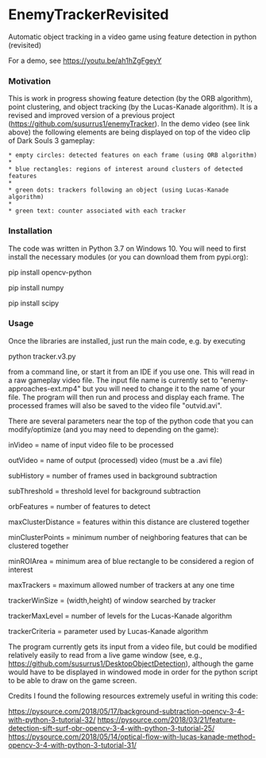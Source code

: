 # EnemyTrackerRevisited
Automatic object tracking in a video game using feature detection in python (revisited)

For a demo, see https://youtu.be/ah1hZgFgeyY

### Motivation
This is work in progress showing feature detection (by the ORB algorithm), point clustering, and object tracking (by the Lucas-Kanade algorithm).  It is a revised and improved version of a previous project (https://github.com/susurrus1/enemyTracker).  In the demo video (see link above) the following elements are being displayed on top of the video clip of Dark Souls 3 gameplay:

    * empty circles: detected features on each frame (using ORB algorithm)
    * 
    * blue rectangles: regions of interest around clusters of detected features
    * 
    * green dots: trackers following an object (using Lucas-Kanade algorithm)
    * 
    * green text: counter associated with each tracker

### Installation

The code was written in Python 3.7 on Windows 10. You will need to first install the necessary modules (or you can download them from pypi.org):

pip install opencv-python

pip install numpy

pip install scipy

### Usage

Once the libraries are installed, just run the main code, e.g. by executing

python tracker.v3.py

from a command line, or start it from an IDE if you use one. This will read in a raw gameplay video file. The input file name is currently set to "enemy-approaches-ext.mp4" but you will need to change it to the name of your file. The program will then run and process and display each frame. The processed frames will also be saved to the video file "outvid.avi".

There are several parameters near the top of the python code that you can modify/optimize (and you may need to depending on the game):

inVideo = name of input video file to be processed

outVideo = name of output (processed) video (must be a .avi file)

subHistory = number of frames used in background subtraction

subThreshold = threshold level for background subtraction

orbFeatures = number of features to detect

maxClusterDistance = features within this distance are clustered together

minClusterPoints = minimum number of neighboring features that can be clustered together

minROIArea = minimum area of blue rectangle to be considered a region of interest

maxTrackers = maximum allowed number of trackers at any one time

trackerWinSize = (width,height) of window searched by tracker

trackerMaxLevel = number of levels for the Lucas-Kanade algorithm

trackerCriteria = parameter used by Lucas-Kanade algorithm

The program currently gets its input from a video file, but could be modified relatively easily to read from a live game window (see, e.g., https://github.com/susurrus1/DesktopObjectDetection), although the game would have to be displayed in windowed mode in order for the python script to be able to draw on the game screen.

Credits
I found the following resources extremely useful in writing this code:

 https://pysource.com/2018/05/17/background-subtraction-opencv-3-4-with-python-3-tutorial-32/
 https://pysource.com/2018/03/21/feature-detection-sift-surf-obr-opencv-3-4-with-python-3-tutorial-25/
 https://pysource.com/2018/05/14/optical-flow-with-lucas-kanade-method-opencv-3-4-with-python-3-tutorial-31/
